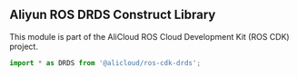 ## Aliyun ROS DRDS Construct Library

This module is part of the AliCloud ROS Cloud Development Kit (ROS CDK) project.

```python
import * as DRDS from '@alicloud/ros-cdk-drds';
```
